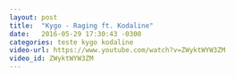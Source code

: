 ```yaml
---
layout: post
title:  "Kygo - Raging ft. Kodaline"
date:   2016-05-29 17:30:43 -0300
categories: teste kygo kodaline
video-url: https://www.youtube.com/watch?v=ZWyktWYW3ZM
video_id: ZWyktWYW3ZM
---
```



